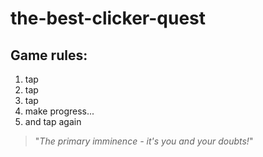 # the-best-clicker-quest

## Game rules:

1. tap
2. tap
3. tap
4. make progress...
5. and tap again

> "*The primary imminence - it's *you* and your doubts!*"
